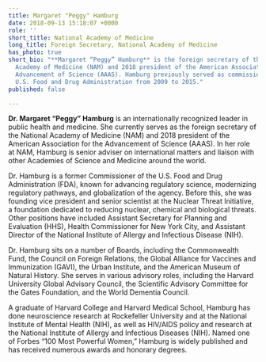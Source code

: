 ```yaml
---
title: Margaret "Peggy" Hamburg
date: 2018-09-13 15:18:07 +0000
role: ''
short_title: National Academy of Medicine
long_title: Foreign Secretary, National Academy of Medicine
has_photo: true
short_bio: "**Margaret “Peggy” Hamburg** is the foreign secretary of the National
  Academy of Medicine (NAM) and 2018 president of the American Association for the
  Advancement of Science (AAAS). Hamburg previously served as commissioner of the
  U.S. Food and Drug Administration from 2009 to 2015."
published: false

---
```

**Dr. Margaret “Peggy” Hamburg** is an internationally recognized leader in public health and medicine. She currently serves as the foreign secretary of the National Academy of Medicine (NAM) and 2018 president of the American Association for the Advancement of Science (AAAS). In her role at NAM, Hamburg is senior adviser on international matters and liaison with other Academies of  Science and Medicine around the world.  
  
Dr. Hamburg is a former Commissioner of the U.S. Food and Drug Administration (FDA), known for advancing regulatory science, modernizing regulatory pathways, and globalization of the agency. Before this, she was founding vice president and senior scientist at the Nuclear Threat Initiative, a foundation dedicated to reducing nuclear, chemical and biological threats. Other positions have included Assistant Secretary for Planning and Evaluation (HHS), Health Commissioner for New York City, and Assistant Director of the National Institute of Allergy and Infectious Disease (NIH).   
  
Dr. Hamburg sits on a number of Boards, including the Commonwealth Fund, the Council on Foreign Relations, the Global Alliance for Vaccines and Immunization (GAVI), the Urban Institute, and the American Museum of Natural History. She serves in various advisory roles, including the Harvard University Global Advisory Council, the Scientific Advisory Committee for the Gates Foundation, and the World Dementia Council.   
  
A graduate of Harvard College and Harvard Medical School, Hamburg has done neuroscience research at Rockefeller University and at the National Institute of Mental Health (NIH), as well as HIV/AIDS policy and research at the National Institute of Allergy and Infectious Diseases (NIH). Named one of Forbes “100 Most Powerful Women,” Hamburg is widely published and has received numerous awards and honorary degrees.